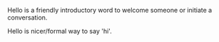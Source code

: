 Hello is a friendly introductory word to welcome someone or initiate a conversation.

Hello is nicer/formal way to say 'hi'.